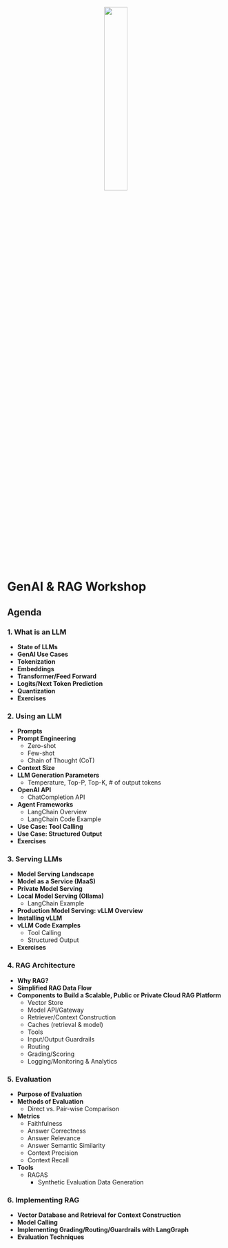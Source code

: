 <p align="center" width="100%">
    <img width="33%" src="https://www.silexdata.com/wp-content/uploads/2023/07/SILEX-LOGOS.png"> 
</p>

# GenAI & RAG Workshop

## Agenda

### 1. What is an LLM
- **State of LLMs**
- **GenAI Use Cases**
- **Tokenization**
- **Embeddings**
- **Transformer/Feed Forward**
- **Logits/Next Token Prediction**
- **Quantization**
- **Exercises**

### 2. Using an LLM
- **Prompts**
- **Prompt Engineering**
    - Zero-shot
    - Few-shot
    - Chain of Thought (CoT)
- **Context Size**
- **LLM Generation Parameters**
    - Temperature, Top-P, Top-K, # of output tokens
- **OpenAI API**
    - ChatCompletion API
- **Agent Frameworks**
    - LangChain Overview
    - LangChain Code Example
- **Use Case: Tool Calling**
- **Use Case: Structured Output**
- **Exercises**

### 3. Serving LLMs
- **Model Serving Landscape**
- **Model as a Service (MaaS)**
- **Private Model Serving**
- **Local Model Serving (Ollama)**
    - LangChain Example
- **Production Model Serving: vLLM Overview**
- **Installing vLLM**
- **vLLM Code Examples**
    - Tool Calling
    - Structured Output
- **Exercises**

### 4. RAG Architecture
- **Why RAG?**
- **Simplified RAG Data Flow**
- **Components to Build a Scalable, Public or Private Cloud RAG Platform**
    - Vector Store
    - Model API/Gateway
    - Retriever/Context Construction
    - Caches (retrieval & model)
    - Tools
    - Input/Output Guardrails
    - Routing 
    - Grading/Scoring
    - Logging/Monitoring & Analytics

### 5. Evaluation
- **Purpose of Evaluation**
- **Methods of Evaluation**
    - Direct vs. Pair-wise Comparison
- **Metrics**
    - Faithfulness
    - Answer Correctness
    - Answer Relevance
    - Answer Semantic Similarity
    - Context Precision
    - Context Recall
- **Tools**
    - RAGAS
        - Synthetic Evaluation Data Generation

### 6. Implementing RAG
- **Vector Database and Retrieval for Context Construction**
- **Model Calling**
- **Implementing Grading/Routing/Guardrails with LangGraph**
- **Evaluation Techniques**
